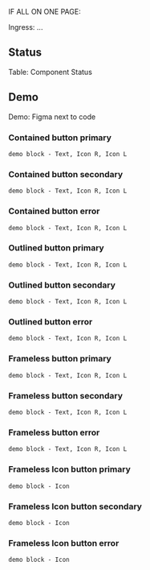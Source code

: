 IF ALL ON ONE PAGE:

Ingress:  ...


## Status

Table: Component Status


## Demo 

Demo: Figma next to code 


### Contained button primary

`demo block - Text, Icon R, Icon L`


### Contained button secondary

`demo block - Text, Icon R, Icon L`


### Contained button error

`demo block - Text, Icon R, Icon L`


### Outlined button primary

`demo block - Text, Icon R, Icon L`


### Outlined button secondary

`demo block - Text, Icon R, Icon L`


### Outlined button error

`demo block - Text, Icon R, Icon L`


### Frameless button primary

`demo block - Text, Icon R, Icon L`


### Frameless button secondary

`demo block - Text, Icon R, Icon L`


### Frameless button error

`demo block - Text, Icon R, Icon L`


### Frameless Icon button primary

`demo block - Icon`


### Frameless Icon button secondary

`demo block - Icon`


### Frameless Icon button error

`demo block - Icon`
